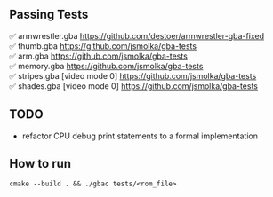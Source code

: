## Passing Tests

✅ armwrestler.gba https://github.com/destoer/armwrestler-gba-fixed  
✅ thumb.gba https://github.com/jsmolka/gba-tests  
✅ arm.gba https://github.com/jsmolka/gba-tests  
✅ memory.gba https://github.com/jsmolka/gba-tests  
✅ stripes.gba [video mode 0] https://github.com/jsmolka/gba-tests  
✅ shades.gba [video mode 0] https://github.com/jsmolka/gba-tests  

## TODO

- refactor CPU debug print statements to a formal implementation

## How to run

```
cmake --build . && ./gbac tests/<rom_file>
```
